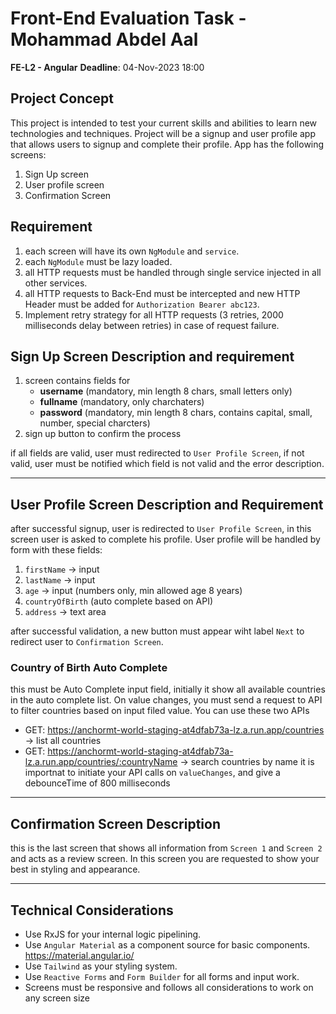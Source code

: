 # Front-End Evaluation Task - Mohammad Abdel Aal

**FE-L2 - Angular**
**Deadline**: 04-Nov-2023 18:00

## Project Concept

This project is intended to test your current skills and abilities to learn new technologies and techniques. Project will be a signup and user profile app that allows users to signup and complete their profile.
App has the following screens:

1. Sign Up screen
2. User profile screen
3. Confirmation Screen

## Requirement

1. each screen will have its own `NgModule` and `service`.
2. each `NgModule` must be lazy loaded.
3. all HTTP requests must be handled through single service injected in all other services.
4. all HTTP requests to Back-End must be intercepted and new HTTP Header must be added for `Authorization Bearer abc123`.
5. Implement retry strategy for all HTTP requests (3 retries, 2000 milliseconds delay between retries) in case of request failure.

## Sign Up Screen Description and requirement

1. screen contains fields for
   - **username** (mandatory, min length 8 chars, small letters only)
   - **fullname** (mandatory, only charchaters)
   - **password** (mandatory, min length 8 chars, contains capital, small, number, special charcters)
2. sign up button to confirm the process

if all fields are valid, user must redirected to `User Profile Screen`, if not valid, user must be notified which field is not valid and the error description.

---

## User Profile Screen Description and Requirement

after successful signup, user is redirected to `User Profile Screen`, in this screen user is asked to complete his profile. User profile will be handled by form with these fields:

1. `firstName` -> input
2. `lastName` -> input
3. `age` -> input (numbers only, min allowed age 8 years)
4. `countryOfBirth` (auto complete based on API)
5. `address` -> text area

after successful validation, a new button must appear wiht label `Next` to redirect user to `Confirmation Screen`.

### Country of Birth Auto Complete

this must be Auto Complete input field, initially it show all available countries in the auto complete list. On value changes, you must send a request to API to filter countries based on input filed value. You can use these two APIs
- GET: https://anchormt-world-staging-at4dfab73a-lz.a.run.app/countries -> list all countries
- GET: https://anchormt-world-staging-at4dfab73a-lz.a.run.app/countries/:countryName -> search countries by name
it is importnat to initiate your API calls on `valueChanges`, and give a debounceTime of 800 milliseconds

---

## Confirmation Screen Description

this is the last screen that shows all information from `Screen 1` and `Screen 2` and acts as a review screen. In this screen you are requested to show your best in styling and appearance.

---

## Technical Considerations

- Use RxJS for your internal logic pipelining.
- Use `Angular Material` as a component source for basic components.
  https://material.angular.io/
- Use `Tailwind` as your styling system.
- Use `Reactive Forms` and `Form Builder` for all forms and input work.
- Screens must be responsive and follows all considerations to work on any screen size

